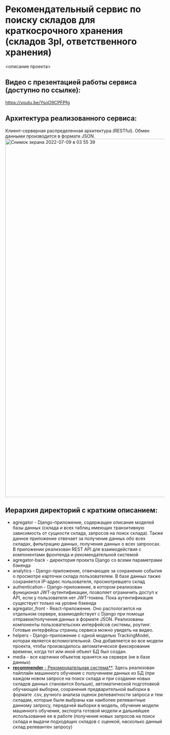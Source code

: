 # Рекомендательный сервис по поиску складов для краткосрочного хранения (складов 3pl, ответственного хранения)

<описание проекта>

## Видео с презентацией работы сервиса (доступно по ссылке):
https://youtu.be/YsoO9CPFPfg

## Архитектура реализованного сервиса:
Клиент-серверная распределенная архитектура (RESTful). Обмен данными производится в формате JSON.
<img width="1132" alt="Снимок экрана 2022-07-09 в 03 55 39" src="https://user-images.githubusercontent.com/27068383/178085629-f17f1091-e61f-4b99-895a-e3e2ef9d33e9.png">


## Иерархия директорий с кратким описанием:

* agregator - Django-приложение, содержащее описание моделей базы данных (склада и всех таблиц имеющих транзитивную зависимость от сущности склада, запросов на поиск склада). Также данное приложение отвечает за получение данных обо всех складах, фильтрацию данных, получение данных о всех запроосах. В приложении реализован REST API для взаимодействия с компонентами фронтенда и рекомендательной системой
* agregator-back - директория проекта Django со всеми параметрами бэкенда
* analytics - Django-приложение, отвечающее за сохранение события о просмотре карточки склада пользователем. В базе данных также сохраняется IP-адрес пользователя, просмотревшего склад
* authentication - Django-приложение, в котором реализован функционал JWT-аутентификации, позволяет ограничить доступ к API, если у пользователя нет JWT-токена. Пока аутентификация существует только на уровне бэкенда
* agregator_front - React-приложение. Оно распологается на отдельном сервере, взаимодействует с Django при помощи отправки/получения данных в формате JSON. Реализованы компоненты пользовательских интерфейсов системы, роутинг. Готовые интерфейсы страниц сервиса можно увидеть на видео.
* helpers - Django-приложение с одной моделью TrackingModel, которая является вспомогательной. Она добавляется во все модели проекта, чтобы производилось автоматическое фиксирование времени, когда тот или иной объект БД был создан.
* media - все картинки объектов хранятся на сервере (не в базе данных)
* <ins>**recommender** - Рекомендательная система**</ins>. Здесь реализован пайплайн машинного обучения с получением данных из БД (при каждом новом запросе на поиск склада и при создании новых складов данных становится больше), автоматической подготовкой обучающей выборки, сохранения предварительной выборки в формате .csv, ручного анализа оценок релевантности запроса и тем складам, которые были выбраны как наиболее релевантные данному запросу, передачей выборки в модель, обучение модели машинного обучения, экспорта готовой модели и дальнейшее использование ее в работе (получения новых запросов на поиск склада и выдачи подходящих складов с оценкой, насколько данный склад релевантен запросу)
